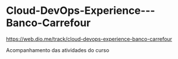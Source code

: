# Cloud-DevOps-Experience---Banco-Carrefour
https://web.dio.me/track/cloud-devops-experience-banco-carrefour

Acompanhamento das atividades do curso
